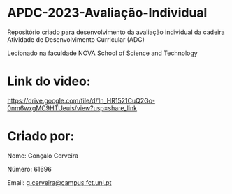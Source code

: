 # APDC-2023-Avaliação-Individual
Repositório criado para desenvolvimento da avaliação individual da cadeira Atividade de Desenvolvimento Curricular (ADC)

Lecionado na faculdade NOVA School of Science and Technology

# Link do video:

https://drive.google.com/file/d/1n_HR1521CuQ2Go-0nm6wxgMC9HTUeuis/view?usp=share_link

# Criado por:

Nome: Gonçalo Cerveira 

Número: 61696 

Email: g.cerveira@campus.fct.unl.pt

